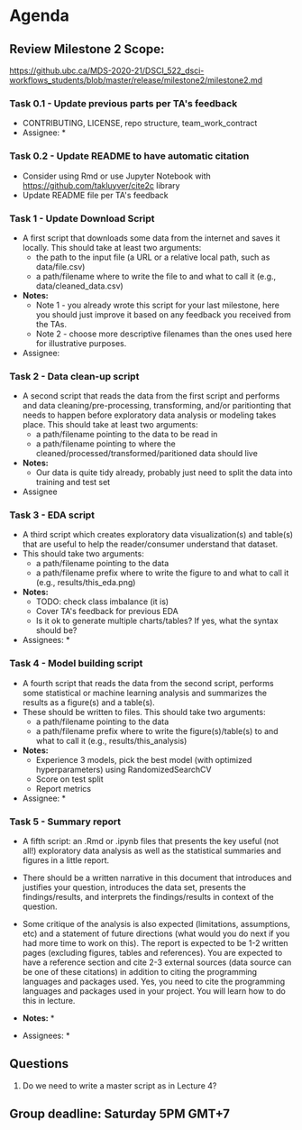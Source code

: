 # Agenda
## Review Milestone 2 Scope:
https://github.ubc.ca/MDS-2020-21/DSCI_522_dsci-workflows_students/blob/master/release/milestone2/milestone2.md

### Task 0.1 - Update previous parts per TA's feedback
* CONTRIBUTING, LICENSE, repo structure, team_work_contract
* Assignee:
  * 
### Task 0.2 - Update README to have automatic citation
* Consider using Rmd or use Jupyter Notebook with https://github.com/takluyver/cite2c library
* Update README file per TA's feedback

### Task 1 - Update Download Script
* A first script that downloads some data from the internet and saves it locally. This should take at least two arguments:
  * the path to the input file (a URL or a relative local path, such as data/file.csv)
  * a path/filename where to write the file to and what to call it (e.g., data/cleaned_data.csv)
* **Notes:**
  * Note 1 - you already wrote this script for your last milestone, here you should just improve it based on any feedback you received from the TAs.
  * Note 2 - choose more descriptive filenames than the ones used here for illustrative purposes.
* Assignee:

### Task 2 - Data clean-up script
* A second script that reads the data from the first script and performs and data cleaning/pre-processing, transforming, and/or paritionting that needs to happen before exploratory data analysis or modeling takes place. This should take at least two arguments:
  * a path/filename pointing to the data to be read in
  * a path/filename pointing to where the cleaned/processed/transformed/paritioned data should live
* **Notes:**
  * Our data is quite tidy already, probably just need to split the data into training and test set
* Assignee

### Task 3 - EDA script
* A third script which creates exploratory data visualization(s) and table(s) that are useful to help the reader/consumer understand that dataset. 
* This should take two arguments:
  * a path/filename pointing to the data
  * a path/filename prefix where to write the figure to and what to call it (e.g., results/this_eda.png)
* **Notes:**
  * TODO: check class imbalance (it is)
  * Cover TA's feedback for previous EDA
  * Is it ok to generate multiple charts/tables? If yes, what the syntax should be?
* Assignees:
  * 

### Task 4 - Model building script
* A fourth script that reads the data from the second script, performs some statistical or machine learning analysis and summarizes the results as a figure(s) and a table(s). 
* These should be written to files. This should take two arguments:
  * a path/filename pointing to the data
  * a path/filename prefix where to write the figure(s)/table(s) to and what to call it (e.g., results/this_analysis)
* **Notes:**
  * Experience 3 models, pick the best model (with optimized hyperparameters) using RandomizedSearchCV
  * Score on test split
  * Report metrics
* Assignee:
  * 
  
### Task 5 - Summary report
* A fifth script: an .Rmd or .ipynb files that presents the key useful (not all!) exploratory data analysis as well as the statistical summaries and figures in a little report. 
* There should be a written narrative in this document that introduces and justifies your question, introduces the data set, presents the findings/results, and interprets the findings/results in context of the question. 
* Some critique of the analysis is also expected (limitations, assumptions, etc) and a statement of future directions (what would you do next if you had more time to work on this). The report is expected to be 1-2 written pages (excluding figures, tables and references). You are expected to have a reference section and cite 2-3 external sources (data source can be one of these citations) in addition to citing the programming languages and packages used. Yes, you need to cite the programming languages and packages used in your project. You will learn how to do this in lecture.

* **Notes:**
  * 
* Assignees:
  * 

## Questions
1. Do we need to write a master script as in Lecture 4?

## Group deadline: Saturday 5PM GMT+7

